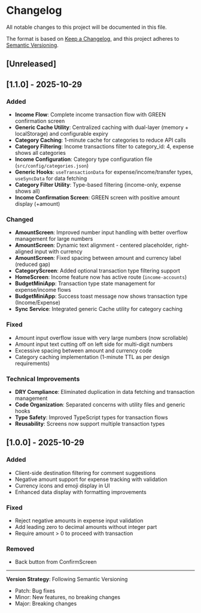 # Changelog

All notable changes to this project will be documented in this file.

The format is based on [Keep a Changelog](https://keepachangelog.com/en/1.0.0/),
and this project adheres to [Semantic Versioning](https://semver.org/spec/v2.0.0.html).

## [Unreleased]

## [1.1.0] - 2025-10-29

### Added
- **Income Flow**: Complete income transaction flow with GREEN confirmation screen
- **Generic Cache Utility**: Centralized caching with dual-layer (memory + localStorage) and configurable expiry
- **Category Caching**: 1-minute cache for categories to reduce API calls
- **Category Filtering**: Income transactions filter to category_id: 4, expense shows all categories
- **Income Configuration**: Category type configuration file (`src/config/categories.json`)
- **Generic Hooks**: `useTransactionData` for expense/income/transfer types, `useSyncData` for data fetching
- **Category Filter Utility**: Type-based filtering (income-only, expense shows all)
- **Income Confirmation Screen**: GREEN screen with positive amount display (+amount)

### Changed
- **AmountScreen**: Improved number input handling with better overflow management for large numbers
- **AmountScreen**: Dynamic text alignment - centered placeholder, right-aligned input with currency
- **AmountScreen**: Fixed spacing between amount and currency label (reduced gap)
- **CategoryScreen**: Added optional transaction type filtering support
- **HomeScreen**: Income feature now has active route (`income-accounts`)
- **BudgetMiniApp**: Transaction type state management for expense/income flows
- **BudgetMiniApp**: Success toast message now shows transaction type (Income/Expense)
- **Sync Service**: Integrated generic Cache utility for category caching

### Fixed
- Amount input overflow issue with very large numbers (now scrollable)
- Amount input text cutting off on left side for multi-digit numbers
- Excessive spacing between amount and currency code
- Category caching implementation (1-minute TTL as per design requirements)

### Technical Improvements
- **DRY Compliance**: Eliminated duplication in data fetching and transaction management
- **Code Organization**: Separated concerns with utility files and generic hooks
- **Type Safety**: Improved TypeScript types for transaction flows
- **Reusability**: Screens now support multiple transaction types

## [1.0.0] - 2025-10-29

### Added
- Client-side destination filtering for comment suggestions
- Negative amount support for expense tracking with validation
- Currency icons and emoji display in UI
- Enhanced data display with formatting improvements

### Fixed
- Reject negative amounts in expense input validation
- Add leading zero to decimal amounts without integer part
- Require amount > 0 to proceed with transaction

### Removed
- Back button from ConfirmScreen

---

**Version Strategy**: Following Semantic Versioning
- Patch: Bug fixes
- Minor: New features, no breaking changes
- Major: Breaking changes

